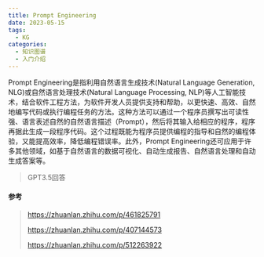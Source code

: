 ```yaml
---
title: Prompt Engineering
date: 2023-05-15 
tags: 
  - KG
categories: 
  - 知识图谱
  - 入门介绍
---
```




Prompt Engineering是指利用自然语言生成技术(Natural Language Generation, NLG)或自然语言处理技术(Natural Language Processing, NLP)等人工智能技术，结合软件工程方法，为软件开发人员提供支持和帮助，以更快速、高效、自然地编写代码或执行编程任务的方法。这种方法可以通过一个程序员撰写出可读性强、语言表述自然的自然语言描述（Prompt），然后将其输入给相应的程序，程序再据此生成一段程序代码。这个过程既能为程序员提供编程的指导和自然的编程体验，又能提高效率，降低编程错误率。此外，Prompt Engineering还可应用于许多其他领域，如基于自然语言的数据可视化、自动生成报告、自然语言处理和自动生成答案等。

> GPT3.5回答

#### 参考

>https://zhuanlan.zhihu.com/p/461825791
>
>https://zhuanlan.zhihu.com/p/407144573
>
>https://zhuanlan.zhihu.com/p/512263922